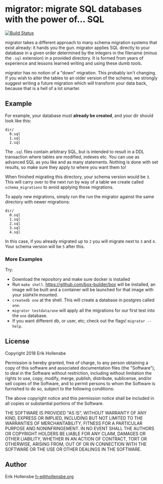 # migrator: migrate SQL databases with the power of... SQL

[![Build Status](https://travis-ci.org/erikh/migrator.svg?branch=master)](https://travis-ci.org/erikh/migrator)<Paste>

migrator takes a different approach to many schema migration systems that exist
already: it hands you the gun. migrator applies SQL directly to your database
in a given order determined by the integers in the filename (minus the `.sql` 
extension) in a provided directory. It is formed from years of experience and
lessons learned writing and using these dumb tools.

migrator has no notion of a "down" migration. This probably isn't changing. If
you wish to alter the tables to an older version of the schema, we strongly
suggest writing a future migration which will transform your data back, because
that is a hell of a lot smarter.

## Example

For example, your database must **already be created**, and your dir should
look like this:

```
dir/
  0.sql
  1.sql
  2.sql
```

The `.sql` files contain arbitrary SQL, but is intended to result in a DDL
transaction where tables are modified, indexes etc. You can use as advanced SQL
as you like and as many statements. Nothing is done with set results, so make
sure they apply to where you want them to!

When finished migrating this directory, your schema version would be `3`. This
will carry over to the next run by way of a table we create called
`schema_migrations` to avoid applying those migrations.

To apply new migrations, simply run the run the migrator against the same
directory with newer migrations:

```
dir/
  0.sql
  1.sql
  2.sql
  3.sql
  4.sql
```

In this case, if you already migrated up to `2` you will migrate next to `3`
and `4`. Your schema version will be `5` after this.

### More Examples

Try:

* Download the repository and make sure docker is installed
* Run `make shell`. https://github.com/box-builder/box will be installed, an
  image will be built and a container will be launched for that image with your
  `$GOPATH` mounted.
* `createdb one` at the shell. This will create a database in postgres called
  `one`.
* `migrator testdata/one` will apply all the migrations for our first test into
  the `one` database.
* If you want different db, or user, etc; check out the flags! `migrator
  --help`.

## License

Copyright 2018 Erik Hollensbe

Permission is hereby granted, free of charge, to any person obtaining a copy of
this software and associated documentation files (the "Software"), to deal in
the Software without restriction, including without limitation the rights to
use, copy, modify, merge, publish, distribute, sublicense, and/or sell copies
of the Software, and to permit persons to whom the Software is furnished to do
so, subject to the following conditions:

The above copyright notice and this permission notice shall be included in all
copies or substantial portions of the Software.

THE SOFTWARE IS PROVIDED "AS IS", WITHOUT WARRANTY OF ANY KIND, EXPRESS OR
IMPLIED, INCLUDING BUT NOT LIMITED TO THE WARRANTIES OF MERCHANTABILITY,
FITNESS FOR A PARTICULAR PURPOSE AND NONINFRINGEMENT. IN NO EVENT SHALL THE
AUTHORS OR COPYRIGHT HOLDERS BE LIABLE FOR ANY CLAIM, DAMAGES OR OTHER
LIABILITY, WHETHER IN AN ACTION OF CONTRACT, TORT OR OTHERWISE, ARISING FROM,
OUT OF OR IN CONNECTION WITH THE SOFTWARE OR THE USE OR OTHER DEALINGS IN THE
SOFTWARE.

## Author

Erik Hollensbe <h-e@hollensbe.org>
